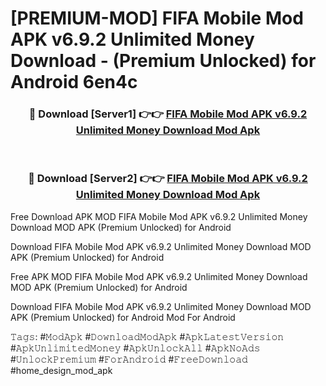 # [PREMIUM-MOD] FIFA Mobile Mod APK v6.9.2 Unlimited Money Download - (Premium Unlocked) for Android 6en4c



<div align="center">
<h3>🔴 Download [Server1] 👉👉 <a href="https://momento.my/?title=FIFA_Mobile_Mod_APK_v6.9.2_Unlimited_Money_Download">FIFA Mobile Mod APK v6.9.2 Unlimited Money Download Mod Apk</a></h3><br>

<h3>🔴 Download [Server2] 👉👉 <a href="https://momento.my/?title=FIFA_Mobile_Mod_APK_v6.9.2_Unlimited_Money_Download">FIFA Mobile Mod APK v6.9.2 Unlimited Money Download Mod Apk</a></h3>
</div>



Free Download APK MOD FIFA Mobile Mod APK v6.9.2 Unlimited Money Download MOD APK (Premium Unlocked) for Android

Download FIFA Mobile Mod APK v6.9.2 Unlimited Money Download MOD APK (Premium Unlocked) for Android

Free APK MOD FIFA Mobile Mod APK v6.9.2 Unlimited Money Download MOD APK (Premium Unlocked) for Android

Download FIFA Mobile Mod APK v6.9.2 Unlimited Money Download MOD APK (Premium Unlocked) for Android Mod For Android

𝚃𝚊𝚐𝚜: #𝙼𝚘𝚍𝙰𝚙𝚔 #𝙳𝚘𝚠𝚗𝚕𝚘𝚊𝚍𝙼𝚘𝚍𝙰𝚙𝚔 #𝙰𝚙𝚔𝙻𝚊𝚝𝚎𝚜𝚝𝚅𝚎𝚛𝚜𝚒𝚘𝚗 #𝙰𝚙𝚔𝚄𝚗𝚕𝚒𝚖𝚒𝚝𝚎𝚍𝙼𝚘𝚗𝚎𝚢 #𝙰𝚙𝚔𝚄𝚗𝚕𝚘𝚌𝚔𝙰𝚕𝚕 #𝙰𝚙𝚔𝙽𝚘𝙰𝚍𝚜 #𝚄𝚗𝚕𝚘𝚌𝚔𝙿𝚛𝚎𝚖𝚒𝚞𝚖 #𝙵𝚘𝚛𝙰𝚗𝚍𝚛𝚘𝚒𝚍 #𝙵𝚛𝚎𝚎𝙳𝚘𝚠𝚗𝚕𝚘𝚊𝚍 #home_design_mod_apk
